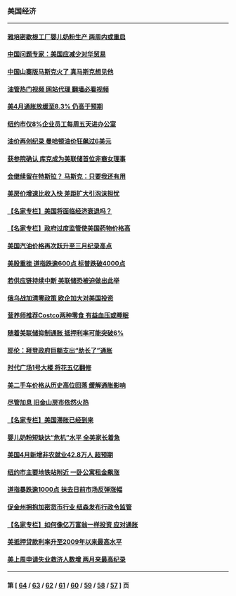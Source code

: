 ### 美国经济
---
#### [雅培密歇根工厂婴儿奶粉生产 两周内或重启](../../pages/ncid1078158/n13733653.md?05120845) 
#### [中国问题专家：美国应减少对华贸易](../../pages/ncid1078158/n13733444.md?05120845) 
#### [中国山寨版马斯克火了 真马斯克想见他](../../pages/ncid1078158/n13733559.md?05120845) 
#### [油管热门视频 网站代理 翻墙必看视频](http://209.222.30.114:81/youtube.html?05120845)
#### [美4月通胀放缓至8.3% 仍高于预期](../../pages/ncid1078158/n13733293.md?05120845) 
#### [纽约市仅8%企业员工每周五天进办公室](../../pages/ncid1078158/n13732820.md?05120845) 
#### [油价再创纪录  曼哈顿油价狂飙过6美元](../../pages/ncid1078158/n13732756.md?05120845) 
#### [获参院确认 库克成为美联储首位非裔女理事](../../pages/ncid1078158/n13732610.md?05120845) 
#### [会继续留在特斯拉？ 马斯克：只要我还有用](../../pages/ncid1078158/n13732437.md?05120845) 
#### [美房价增速比收入快 差距扩大引泡沫担忧](../../pages/ncid1078158/n13732492.md?05120845) 
#### [【名家专栏】美国将面临经济衰退吗？](../../pages/ncid1078158/n13732121.md?05120845) 
#### [【名家专栏】政府过度监管使美国药物价格高](../../pages/ncid1078158/n13731332.md?05120845) 
#### [美国汽油价格再次跃升至三月纪录高点](../../pages/ncid1078158/n13731617.md?05120845) 
#### [美股重挫 道指跌逾600点 标普跌破4000点](../../pages/ncid1078158/n13731602.md?05120845) 
#### [若供应链持续中断 美联储恐被迫做出此举](../../pages/ncid1078158/n13731521.md?05120845) 
#### [俄乌战加清零政策 欧企加大对美国投资](../../pages/ncid1078158/n13730219.md?05120845) 
#### [营养师推荐Costco两种零食 有益血压或睡眠](../../pages/ncid1078158/n13717853.md?05120845) 
#### [随着美联储抑制通胀 抵押利率可能突破6%](../../pages/ncid1078158/n13729303.md?05120845) 
#### [耶伦：拜登政府巨额支出“助长了”通胀](../../pages/ncid1078158/n13729086.md?05120845) 
#### [时代广场1号大楼 将花五亿翻修](../../pages/ncid1078158/n13729234.md?05120845) 
#### [美二手车价格从历史高位回落 缓解通胀影响](../../pages/ncid1078158/n13729026.md?05120845) 
#### [尽管加息 旧金山房市依然火热](../../pages/ncid1078158/n13728469.md?05120845) 
#### [【名家专栏】美国滞胀已经到来](../../pages/ncid1078158/n13728602.md?05120845) 
#### [婴儿奶粉短缺达“危机”水平 全美家长着急](../../pages/ncid1078158/n13728848.md?05120845) 
#### [美国4月新增非农就业42.8万人 超预期](../../pages/ncid1078158/n13728839.md?05120845) 
#### [纽约市主要地铁站附近 一卧公寓租金飙涨](../../pages/ncid1078158/n13728366.md?05120845) 
#### [道指暴跌逾1000点 抹去日前市场反弹涨幅](../../pages/ncid1078158/n13728230.md?05120845) 
#### [促金州拥抱加密货币行业 纽森发布行政令监管](../../pages/ncid1078158/n13728217.md?05120845) 
#### [【名家专栏】如何像亿万富翁一样投资 应对通胀](../../pages/ncid1078158/n13727916.md?05120845) 
#### [美抵押贷款利率升至2009年以来最高水平](../../pages/ncid1078158/n13728188.md?05120845) 
#### [美上周申请失业救济人数增 两月来最高纪录](../../pages/ncid1078158/n13727973.md?05120845) 

---
#### 第 [ [64](./64.md?05120845) / [63](./63.md?05120845) / [62](./62.md?05120845) / [61](./61.md?05120845) / [60](./60.md?05120845) / [59](./59.md?05120845) / [58](./58.md?05120845) / [57](./57.md?05120845) ] 页
